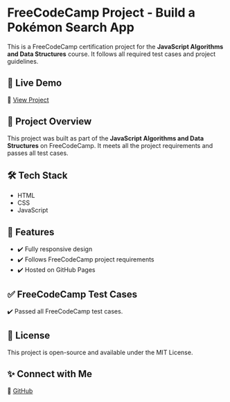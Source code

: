 # FreeCodeCamp Project - Build a Pokémon Search App
This is a FreeCodeCamp certification project for the **JavaScript Algorithms and Data Structures**
 course. It follows all required test cases and project guidelines.


## 📌 Live Demo  
🔗 [View Project](https://Avinashh10.github.io/freecodecamp-project/) 


## 📜 Project Overview
This project was built as part of the **JavaScript Algorithms and Data Structures** on FreeCodeCamp.
It meets all the project requirements and passes all test cases.


## 🛠️ Tech Stack
- HTML
- CSS
- JavaScript 


## 🚀 Features
- ✔️ Fully responsive design
- ✔️ Follows FreeCodeCamp project requirements
- ✔️ Hosted on GitHub Pages


## ✅ FreeCodeCamp Test Cases
✔️ Passed all FreeCodeCamp test cases.


## 📜 License
This project is open-source and available under the MIT License.


## ✨ Connect with Me
🔗 [GitHub](https://github.com/Avinashh10)
